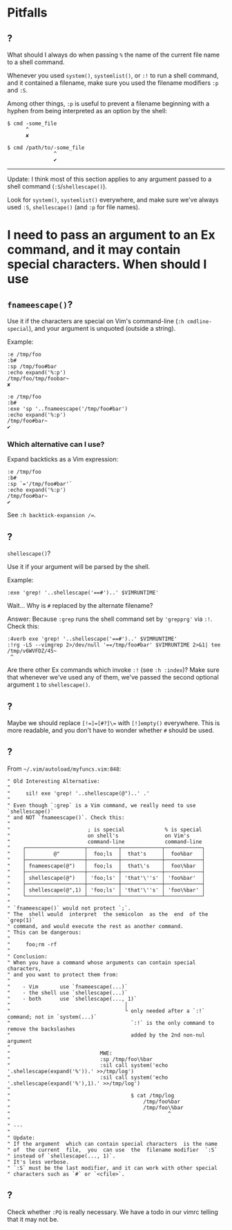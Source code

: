 # Pitfalls
## ?

What should I always do when passing `%` the name of the current file name to a shell command.

Whenever you  used `system()`, `systemlist()`, or  `:!` to run a  shell command,
and it contained a filename, make sure  you used the filename modifiers `:p` and
`:S`.

Among other things, `:p` is useful to prevent a filename beginning with a hyphen
from being interpreted as an option by the shell:

    $ cmd -some_file
          ^
          ✘

    $ cmd /path/to/-some_file
                   ^
                   ✔

---

Update: I think most of this section applies to any argument passed to a shell command (`:S`/`shellescape()`).

Look for `system()`, `systemlist()` everywhere,  and make sure we've always used
`:S`, `shellescape()` (and `:p` for file names).

##
# I need to pass an argument to an Ex command, and it may contain special characters.  When should I use
## `fnameescape()`?

Use it if the characters are special on Vim's command-line (`:h cmdline-special`),
and your argument is unquoted (outside a string).

Example:

    :e /tmp/foo
    :b#
    :sp /tmp/foo#bar
    :echo expand('%:p')
    /tmp/foo/tmp/foobar~
    ✘

    :e /tmp/foo
    :b#
    :exe 'sp '..fnameescape('/tmp/foo#bar')
    :echo expand('%:p')
    /tmp/foo#bar~
    ✔

### Which alternative can I use?

Expand backticks as a Vim expression:

    :e /tmp/foo
    :b#
    :sp `='/tmp/foo#bar'`
    :echo expand('%:p')
    /tmp/foo#bar~
    ✔

See `:h backtick-expansion /=`.

##
## ?

`shellescape()`?

Use it if your argument will be parsed by the shell.

Example:

    :exe 'grep! '..shellescape('==#')..' $VIMRUNTIME'

Wait...
Why is `#` replaced by the alternate filename?

Answer:
Because `:grep` runs the shell command set by `'grepprg'` via `:!`.
Check this:

    :4verb exe 'grep! '..shellescape('==#')..' $VIMRUNTIME'
    :!rg -LS --vimgrep 2>/dev/null '==/tmp/foo#bar' $VIMRUNTIME 2>&1| tee /tmp/v6WVFDZ/45~
     ^

Are there other Ex commands which invoke `:!` (see `:h :index`)?
Make sure that whenever we've used any of them, we've passed the second optional
argument `1` to `shellescape()`.

## ?

Maybe we should replace `[!=]=[#?]\=` with `[!]empty()` everywhere.
This is more readable, and you don't have to wonder whether `#` should be used.

## ?

From `~/.vim/autoload/myfuncs.vim:848`:

    " Old Interesting Alternative:
    "
    "     sil! exe 'grep! '..shellescape(@")..' .'
    "
    " Even though `:grep` is a Vim command, we really need to use `shellescape()`
    " and NOT `fnameescape()`. Check this:
    "
    "                         ; is special             % is special
    "                         on shell's               on Vim's
    "                         command-line             command-line
    "    ┌───────────────────┬──────────┬─────────────┬────────────┐
    "    │         @"        │  foo;ls  │  that's     │  foo%bar   │
    "    ├───────────────────┼──────────┼─────────────┼────────────┤
    "    │ fnameescape(@")   │  foo;ls  │  that\'s    │  foo\%bar  │
    "    ├───────────────────┼──────────┼─────────────┼────────────┤
    "    │ shellescape(@")   │ 'foo;ls' │ 'that'\''s' │ 'foo%bar'  │
    "    ├───────────────────┼──────────┼─────────────┼────────────┤
    "    │ shellescape(@",1) │ 'foo;ls' │ 'that'\''s' │ 'foo\%bar' │
    "    └───────────────────┴──────────┴─────────────┴────────────┘
    "
    " `fnameescape()` would not protect `;`.
    " The  shell would  interpret  the semicolon  as the  end  of the  `grep(1)`
    " command, and would execute the rest as another command.
    " This can be dangerous:
    "
    "     foo;rm -rf
    "
    " Conclusion:
    " When you have a command whose arguments can contain special characters,
    " and you want to protect them from:
    "
    "    - Vim       use `fnameescape(...)`
    "    - the shell use `shellescape(...)`
    "    - both      use `shellescape(..., 1)`
    "                                     │
    "                                     └ only needed after a `:!` command; not in `system(...)`
    "                                       `:!` is the only command to remove the backslashes
    "                                       added by the 2nd non-nul argument
    "
    "                             MWE:
    "                             :sp /tmp/foo\%bar
    "                             :sil call system('echo '.shellescape(expand('%')).' >>/tmp/log')
    "                             :sil call system('echo '.shellescape(expand('%'),1).' >>/tmp/log')
    "
    "                                       $ cat /tmp/log
    "                                           /tmp/foo%bar
    "                                           /tmp/foo\%bar
    "                                                   ^
    "
    " ---
    "
    " Update:
    " If the argument  which can contain special characters  is the name
    " of  the current  file,  you  can use  the  filename modifier  `:S`
    " instead of `shellescape(..., 1)`.
    " It's less verbose.
    " `:S` must be the last modifier, and it can work with other special
    " characters such as `#` or `<cfile>`.

## ?

Check whether `:PQ` is really necessary.
We have a todo in our vimrc telling that it may not be.


